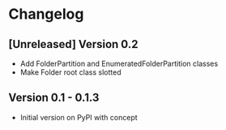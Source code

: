 # Changelog

## [Unreleased] Version 0.2
- Add FolderPartition and EnumeratedFolderPartition classes
- Make Folder root class slotted

## Version 0.1 - 0.1.3
- Initial version on PyPI with concept